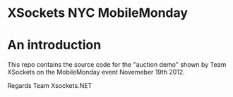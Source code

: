 XSockets NYC MobileMonday
=======================================

# An introduction
This repo contains the source code for the "auction demo" shown by Team XSockets on the MobileMonday event Novemeber 19th 2012.



Regards
Team Xsockets.NET
